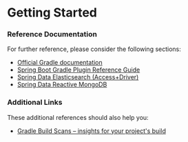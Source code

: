 # Getting Started

### Reference Documentation
For further reference, please consider the following sections:

* [Official Gradle documentation](https://docs.gradle.org)
* [Spring Boot Gradle Plugin Reference Guide](https://docs.spring.io/spring-boot/docs/2.2.7.RELEASE/gradle-plugin/reference/html/)
* [Spring Data Elasticsearch (Access+Driver)](https://docs.spring.io/spring-boot/docs/2.3.0.RELEASE/reference/htmlsingle/#boot-features-elasticsearch)
* [Spring Data Reactive MongoDB](https://docs.spring.io/spring-boot/docs/2.3.0.RELEASE/reference/htmlsingle/#boot-features-mongodb)

### Additional Links
These additional references should also help you:

* [Gradle Build Scans – insights for your project's build](https://scans.gradle.com#gradle)

